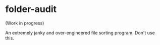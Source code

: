 folder-audit
====================================
(Work in progress)

An extremely janky and over-engineered file sorting program. Don't use this.